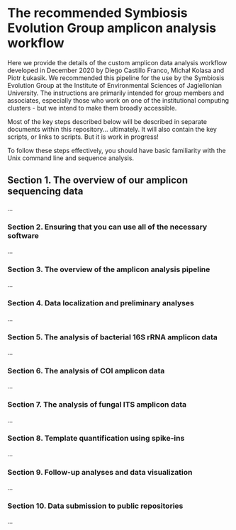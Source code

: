 # The recommended Symbiosis Evolution Group amplicon analysis workflow
Here we provide the details of the custom amplicon data analysis workflow developed in December 2020 by Diego Castillo Franco, Michał Kolasa and Piotr Łukasik.
We recommended this pipeline for the use by the Symbiosis Evolution Group at the Institute of Environmental Sciences of Jagiellonian University.
The instructions are primarily intended for group members and associates, especially those who work on one of the institutional computing clusters - but we intend to make them broadly accessible.

Most of the key steps described below will be described in separate documents within this repository... ultimately. It will also contain the key scripts, or links to scripts. But it is work in progress!

To follow these steps effectively, you should have basic familiarity with the Unix command line and sequence analysis.



## Section 1. The overview of our amplicon sequencing data
...


### Section 2. Ensuring that you can use all of the necessary software
...


### Section 3. The overview of the amplicon analysis pipeline
...


### Section 4. Data localization and preliminary analyses
...


### Section 5. The analysis of bacterial 16S rRNA amplicon data
...


### Section 6. The analysis of COI amplicon data
...


### Section 7. The analysis of fungal ITS amplicon data
...


### Section 8. Template quantification using spike-ins
...


### Section 9. Follow-up analyses and data visualization
...


### Section 10. Data submission to public repositories
...




